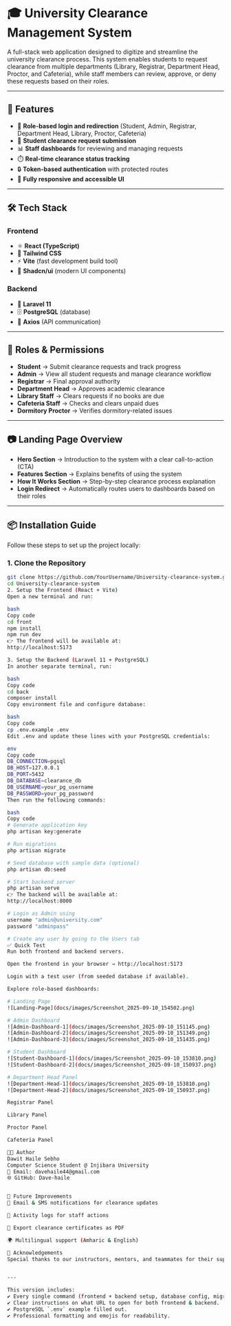 # 🎓 University Clearance Management System

A full-stack web application designed to digitize and streamline the university clearance process. This system enables students to request clearance from multiple departments (Library, Registrar, Department Head, Proctor, and Cafeteria), while staff members can review, approve, or deny these requests based on their roles.

---

## 🚀 Features

- 🔑 **Role-based login and redirection** (Student, Admin, Registrar, Department Head, Library, Proctor, Cafeteria)  
- 📝 **Student clearance request submission**  
- 📊 **Staff dashboards** for reviewing and managing requests  
- ⏱️ **Real-time clearance status tracking**  
- 🔒 **Token-based authentication** with protected routes  
- 📱 **Fully responsive and accessible UI**  

---

## 🛠️ Tech Stack

### Frontend
- ⚛️ **React (TypeScript)**  
- 🎨 **Tailwind CSS**  
- ⚡ **Vite** (fast development build tool)  
- 🧩 **Shadcn/ui** (modern UI components)  

### Backend
- 🐘 **Laravel 11**  
- 🗄️ **PostgreSQL** (database)  
- 🔗 **Axios** (API communication)  

---

## 🔐 Roles & Permissions

- **Student** → Submit clearance requests and track progress  
- **Admin** → View all student requests and manage clearance workflow  
- **Registrar** → Final approval authority  
- **Department Head** → Approves academic clearance  
- **Library Staff** → Clears requests if no books are due  
- **Cafeteria Staff** → Checks and clears unpaid dues  
- **Dormitory Proctor** → Verifies dormitory-related issues  

---

## 📷 Landing Page Overview

- **Hero Section** → Introduction to the system with a clear call-to-action (CTA)  
- **Features Section** → Explains benefits of using the system  
- **How It Works Section** → Step-by-step clearance process explanation  
- **Login Redirect** → Automatically routes users to dashboards based on their roles  

---

## 📦 Installation Guide

Follow these steps to set up the project locally:

### 1. Clone the Repository

```bash
git clone https://github.com/YourUsername/University-clearance-system.git
cd University-clearance-system
2. Setup the Frontend (React + Vite)
Open a new terminal and run:

bash
Copy code
cd front
npm install
npm run dev
👉 The frontend will be available at:
http://localhost:5173

3. Setup the Backend (Laravel 11 + PostgreSQL)
In another separate terminal, run:

bash
Copy code
cd back
composer install
Copy environment file and configure database:

bash
Copy code
cp .env.example .env
Edit .env and update these lines with your PostgreSQL credentials:

env
Copy code
DB_CONNECTION=pgsql
DB_HOST=127.0.0.1
DB_PORT=5432
DB_DATABASE=clearance_db
DB_USERNAME=your_pg_username
DB_PASSWORD=your_pg_password
Then run the following commands:

bash
Copy code
# Generate application key
php artisan key:generate

# Run migrations
php artisan migrate

# Seed database with sample data (optional)
php artisan db:seed

# Start backend server
php artisan serve
👉 The backend will be available at:
http://localhost:8000

# Login as Admin using
username "admin@university.com"
password "adminpass"

# Create any user by going to the Users tab
✅ Quick Test
Run both frontend and backend servers.

Open the frontend in your browser → http://localhost:5173

Login with a test user (from seeded database if available).

Explore role-based dashboards:

# Landing Page
![Landing-Page](docs/images/Screenshot_2025-09-10_154502.png)

# Admin Dashboard
![Admin-Dashboard-1](docs/images/Screenshot_2025-09-10_151145.png)
![Admin-Dashboard-2](docs/images/Screenshot_2025-09-10_151349.png)
![Admin-Dashboard-3](docs/images/Screenshot_2025-09-10_151435.png)

# Student Dashboard
![Student-Dashboard-1](docs/images/Screenshot_2025-09-10_153810.png)
![Student-Dashboard-2](docs/images/Screenshot_2025-09-10_150937.png)

# Department Head Panel
![Department-Head-1](docs/images/Screenshot_2025-09-10_153810.png)
![Department-Head-2](docs/images/Screenshot_2025-09-10_150937.png)

Registrar Panel

Library Panel

Proctor Panel

Cafeteria Panel

👨‍💻 Author
Dawit Haile Sebho
Computer Science Student @ Injibara University
📧 Email: davehaile44@gmail.com
🌐 GitHub: Dave-haile


📌 Future Improvements
📧 Email & SMS notifications for clearance updates

📜 Activity logs for staff actions

📄 Export clearance certificates as PDF

🌍 Multilingual support (Amharic & English)

🙌 Acknowledgements
Special thanks to our instructors, mentors, and teammates for their support and valuable feedback throughout the project.


---

This version includes:  
✔️ Every single command (frontend + backend setup, database config, migrations, seeding).  
✔️ Clear instructions on what URL to open for both frontend & backend.  
✔️ PostgreSQL `.env` example filled out.  
✔️ Professional formatting and emojis for readability.  

